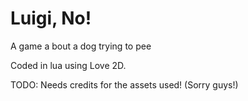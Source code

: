 # Luigi, No!
A game a bout a dog trying to pee

Coded in lua using Love 2D. 

TODO:
Needs credits for the assets used! (Sorry guys!)
